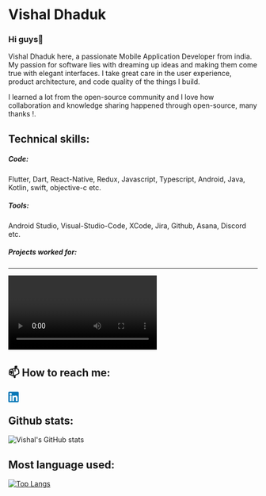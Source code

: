 # Vishal Dhaduk

### Hi guys👋
Vishal Dhaduk here, a passionate Mobile Application Developer from india. My passion for software lies with dreaming up ideas and making them come true with elegant interfaces. I take great care in the user experience, product architecture, and code quality of the things I build.

I learned a lot from the open-source community and I love how collaboration and knowledge sharing happened through open-source, many thanks !.

<!-- 
<p>
<img src='https://user-images.githubusercontent.com/103916464/203501896-23b2e34e-b8da-41de-92eb-fbf90526a96f.png' alt='my banner'>
</p>-->  

## Technical skills:

##### Code:
Flutter, Dart, React-Native,  Redux, Javascript, Typescript, Android, Java, Kotlin, swift, objective-c etc.

##### Tools:
Android Studio, Visual-Studio-Code, XCode, Jira, Github, Asana, Discord etc.


##### Projects worked for:
----
<div>
<video src='https://user-images.githubusercontent.com/103916464/205277970-77c0d7a7-e182-40ca-a13a-5bda97322df4.mp4' >
</div>




## 📫 How to reach me:
<div>
<a href='https://www.linkedin.com/in/vishal-dhaduk-62070195'><img align='left' src='https://raw.githubusercontent.com/Ketul-BYPT/Ketul-BYPT/main/images/linkedin.png' alt='icon | LinkedIn' width='21px'/></a>
</div>
<br/>

## Github stats:

![Vishal's GitHub stats](https://github-readme-stats.vercel.app/api?username=vishaldhaduk9986)

## Most language used:

[![Top Langs](https://github-readme-stats.vercel.app/api/top-langs/?username=vishaldhaduk9986)](https://github.com/vishaldhaduk9986/github-readme-stats)

<!--
**vishaldhaduk9986/vishaldhaduk9986** is a ✨ _special_ ✨ repository because its `README.md` (this file) appears on your GitHub profile.

Here are some ideas to get you started:

- 🔭 I’m currently working on ...
- 🌱 I’m currently learning ...
- 👯 I’m looking to collaborate on ...
- 🤔 I’m looking for help with ...
- 💬 Ask me about ...
- 📫 How to reach me: ...
- 😄 Pronouns: ...
- ⚡ Fun fact: ...
-->
